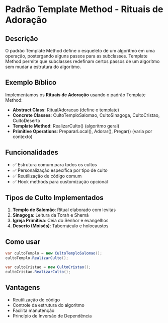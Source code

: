 # Padrão Template Method - Rituais de Adoração

## Descrição
O padrão Template Method define o esqueleto de um algoritmo em uma operação, postergando alguns passos para as subclasses. Template Method permite que subclasses redefinam certos passos de um algoritmo sem mudar a estrutura do algoritmo.

## Exemplo Bíblico
Implementamos os **Rituais de Adoração** usando o padrão Template Method:

- **Abstract Class**: RitualAdoracao (define o template)
- **Concrete Classes**: CultoTemploSalomao, CultoSinagoga, CultoCristao, CultoDeserto
- **Template Method**: RealizarCulto() (algoritmo geral)
- **Primitive Operations**: PrepararLocal(), Adorar(), Pregar() (varia por contexto)

## Funcionalidades
- ✅ Estrutura comum para todos os cultos
- ✅ Personalização específica por tipo de culto
- ✅ Reutilização de código comum
- ✅ Hook methods para customização opcional

## Tipos de Culto Implementados
1. **Templo de Salomão**: Ritual elaborado com levitas
2. **Sinagoga**: Leitura da Torah e Shemá
3. **Igreja Primitiva**: Ceia do Senhor e evangelhos
4. **Deserto (Moisés)**: Tabernáculo e holocaustos

## Como usar
```csharp
var cultoTemplo = new CultoTemploSalomao();
cultoTemplo.RealizarCulto();

var cultoCristao = new CultoCristao();
cultoCristao.RealizarCulto();
```

## Vantagens
- Reutilização de código
- Controle da estrutura do algoritmo
- Facilita manutenção
- Princípio de Inversão de Dependência
